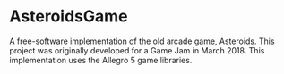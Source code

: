 # AsteroidsGame
A free-software implementation of the old arcade game, Asteroids. This project was originally developed for a Game Jam in March 2018. This implementation uses the Allegro 5 game libraries.
